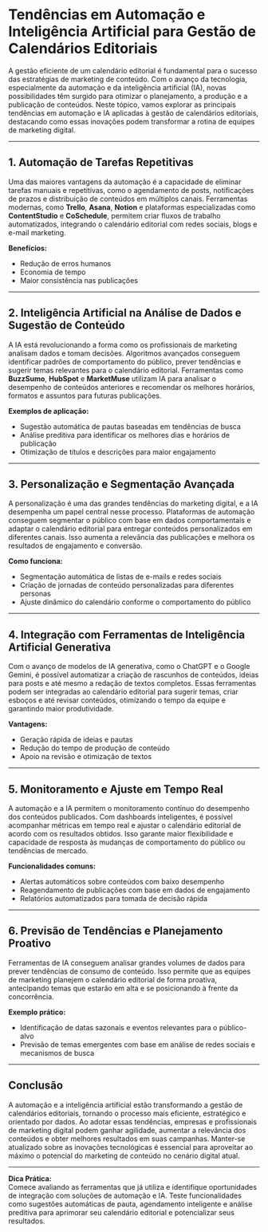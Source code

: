 # Tendências em Automação e Inteligência Artificial para Gestão de Calendários Editoriais

A gestão eficiente de um calendário editorial é fundamental para o sucesso das estratégias de marketing de conteúdo. Com o avanço da tecnologia, especialmente da automação e da inteligência artificial (IA), novas possibilidades têm surgido para otimizar o planejamento, a produção e a publicação de conteúdos. Neste tópico, vamos explorar as principais tendências em automação e IA aplicadas à gestão de calendários editoriais, destacando como essas inovações podem transformar a rotina de equipes de marketing digital.

---

## 1. Automação de Tarefas Repetitivas

Uma das maiores vantagens da automação é a capacidade de eliminar tarefas manuais e repetitivas, como o agendamento de posts, notificações de prazos e distribuição de conteúdos em múltiplos canais. Ferramentas modernas, como **Trello**, **Asana**, **Notion** e plataformas especializadas como **ContentStudio** e **CoSchedule**, permitem criar fluxos de trabalho automatizados, integrando o calendário editorial com redes sociais, blogs e e-mail marketing.

**Benefícios:**
- Redução de erros humanos
- Economia de tempo
- Maior consistência nas publicações

---

## 2. Inteligência Artificial na Análise de Dados e Sugestão de Conteúdo

A IA está revolucionando a forma como os profissionais de marketing analisam dados e tomam decisões. Algoritmos avançados conseguem identificar padrões de comportamento do público, prever tendências e sugerir temas relevantes para o calendário editorial. Ferramentas como **BuzzSumo**, **HubSpot** e **MarketMuse** utilizam IA para analisar o desempenho de conteúdos anteriores e recomendar os melhores horários, formatos e assuntos para futuras publicações.

**Exemplos de aplicação:**
- Sugestão automática de pautas baseadas em tendências de busca
- Análise preditiva para identificar os melhores dias e horários de publicação
- Otimização de títulos e descrições para maior engajamento

---

## 3. Personalização e Segmentação Avançada

A personalização é uma das grandes tendências do marketing digital, e a IA desempenha um papel central nesse processo. Plataformas de automação conseguem segmentar o público com base em dados comportamentais e adaptar o calendário editorial para entregar conteúdos personalizados em diferentes canais. Isso aumenta a relevância das publicações e melhora os resultados de engajamento e conversão.

**Como funciona:**
- Segmentação automática de listas de e-mails e redes sociais
- Criação de jornadas de conteúdo personalizadas para diferentes personas
- Ajuste dinâmico do calendário conforme o comportamento do público

---

## 4. Integração com Ferramentas de Inteligência Artificial Generativa

Com o avanço de modelos de IA generativa, como o ChatGPT e o Google Gemini, é possível automatizar a criação de rascunhos de conteúdos, ideias para posts e até mesmo a redação de textos completos. Essas ferramentas podem ser integradas ao calendário editorial para sugerir temas, criar esboços e até revisar conteúdos, otimizando o tempo da equipe e garantindo maior produtividade.

**Vantagens:**
- Geração rápida de ideias e pautas
- Redução do tempo de produção de conteúdo
- Apoio na revisão e otimização de textos

---

## 5. Monitoramento e Ajuste em Tempo Real

A automação e a IA permitem o monitoramento contínuo do desempenho dos conteúdos publicados. Com dashboards inteligentes, é possível acompanhar métricas em tempo real e ajustar o calendário editorial de acordo com os resultados obtidos. Isso garante maior flexibilidade e capacidade de resposta às mudanças de comportamento do público ou tendências de mercado.

**Funcionalidades comuns:**
- Alertas automáticos sobre conteúdos com baixo desempenho
- Reagendamento de publicações com base em dados de engajamento
- Relatórios automatizados para tomada de decisão rápida

---

## 6. Previsão de Tendências e Planejamento Proativo

Ferramentas de IA conseguem analisar grandes volumes de dados para prever tendências de consumo de conteúdo. Isso permite que as equipes de marketing planejem o calendário editorial de forma proativa, antecipando temas que estarão em alta e se posicionando à frente da concorrência.

**Exemplo prático:**
- Identificação de datas sazonais e eventos relevantes para o público-alvo
- Previsão de temas emergentes com base em análise de redes sociais e mecanismos de busca

---

## Conclusão

A automação e a inteligência artificial estão transformando a gestão de calendários editoriais, tornando o processo mais eficiente, estratégico e orientado por dados. Ao adotar essas tendências, empresas e profissionais de marketing digital podem ganhar agilidade, aumentar a relevância dos conteúdos e obter melhores resultados em suas campanhas. Manter-se atualizado sobre as inovações tecnológicas é essencial para aproveitar ao máximo o potencial do marketing de conteúdo no cenário digital atual.

---

**Dica Prática:**  
Comece avaliando as ferramentas que já utiliza e identifique oportunidades de integração com soluções de automação e IA. Teste funcionalidades como sugestões automáticas de pauta, agendamento inteligente e análise preditiva para aprimorar seu calendário editorial e potencializar seus resultados.